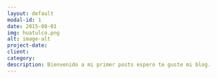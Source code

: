 ```yaml
---
layout: default
modal-id: 1
date: 2015-08-01
img: huatulco.png
alt: image-alt
project-date: 
client: 
category: 
description: Bienvenido a mi primer posts espero te guste mi blog.
---
```

